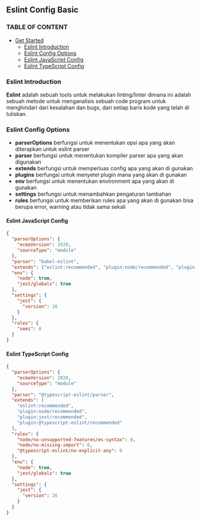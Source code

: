 ## Eslint Config Basic

### TABLE OF CONTENT

- [Get Started](#get-started)
  - [Eslint Introduction](#Eslint-Introduction)
  - [Eslint Config Options](#Eslint-Config-Options)
  - [Eslint JavaScript Config](#Eslint-JavaScript-Config)
  - [Eslint TypeScript Config](#Eslint-TypeScript-Config)

### Eslint Introduction

**Eslint** adalah sebuah tools untuk melakukan linting/linter dimana ini adalah sebuah metode untuk menganalisis sebuah code program untuk menghindari dari kesalahan dan bugs, dari setiap baris kode yang telah di tuliskan.

### Eslint Config Options

- **parserOptions** berfungsi untuk menentukan opsi apa yang akan diterapkan untuk eslint parser
- **parser** berfungsi untuk menentukan kompiler parser apa yang akan digunakan
- **extends** berfungsi untuk memperluas config apa yang akan di gunakan
- **plugins** berfungsi untuk menyetel plugin mana yang akan di gunakan
- **env** berfungsi untuk menentukan environment apa yang akan di gunakan
- **settings** berfungsi untuk menambahkan pengaturan tambahan
- **rules** berfungsi untuk memberikan rules apa yang akan di gunakan bisa berupa error, warning atau tidak sama sekali

#### Eslint JavaScript Config

```json
{
  "parserOptions": {
    "ecmaVersion": 2020,
    "sourceType": "module"
  },
  "parser": "babel-eslint",
  "extends": ["eslint:recommended", "plugin:node/recommended", "plugin:jest/recommended"],
  "env": {
    "node": true,
    "jest/globals": true
  },
  "settings": {
    "jest": {
      "version": 26
    }
  },
  "rules": {
    "semi": 0
  }
}
```

#### Eslint TypeScript Config

```json
{
  "parserOptions": {
    "ecmaVersion": 2020,
    "sourceType": "module"
  },
  "parser": "@typescript-eslint/parser",
  "extends": [
    "eslint:recommended",
    "plugin:node/recommended",
    "plugin:jest/recommended",
    "plugin:@typescript-eslint/recommended"
  ],
  "rules": {
    "node/no-unsupported-features/es-syntax": 0,
    "node/no-missing-import": 0,
    "@typescript-eslint/no-explicit-any": 0
  },
  "env": {
    "node": true,
    "jest/globals": true
  },
  "settings": {
    "jest": {
      "version": 26
    }
  }
}
```
